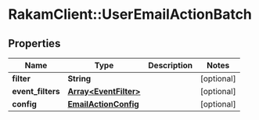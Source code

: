 # RakamClient::UserEmailActionBatch

## Properties
Name | Type | Description | Notes
------------ | ------------- | ------------- | -------------
**filter** | **String** |  | [optional] 
**event_filters** | [**Array&lt;EventFilter&gt;**](EventFilter.md) |  | [optional] 
**config** | [**EmailActionConfig**](EmailActionConfig.md) |  | [optional] 


